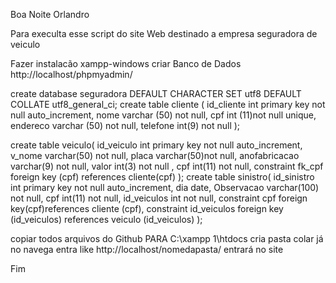 Boa Noite Orlandro 

Para execulta esse script do site Web destinado a empresa seguradora de veiculo 

Fazer instalacão  xampp-windows 
criar Banco de Dados http://localhost/phpmyadmin/

create database seguradora
DEFAULT CHARACTER SET utf8
DEFAULT COLLATE utf8_general_ci;
create table cliente (
id_cliente int primary key not null auto_increment,
nome varchar (50) not null,
cpf int (11)not null unique,
endereco varchar (50) not null,
telefone int(9) not null
);

create table veiculo(
id_veiculo int primary key not null auto_increment,
v_nome varchar(50) not null,
placa varchar(50)not null,
anofabricacao varchar(9) not null,
valor int(3) not null ,
cpf int(11) not null,
constraint fk_cpf foreign key (cpf) references cliente(cpf)
);
create table sinistro(
id_sinistro int primary key not null auto_increment,
dia date,
Observacao varchar(100) not null,
cpf int(11) not null,
id_veiculos int not null,
constraint cpf foreign key(cpf)references cliente (cpf),
constraint id_veiculos foreign key (id_veiculos) references veiculo (id_veiculos)
);

copiar todos arquivos do Github PARA C:\xampp 1\htdocs cria pasta colar
já no navega entra like http://localhost/nomedapasta/ entrará no site 

Fim
